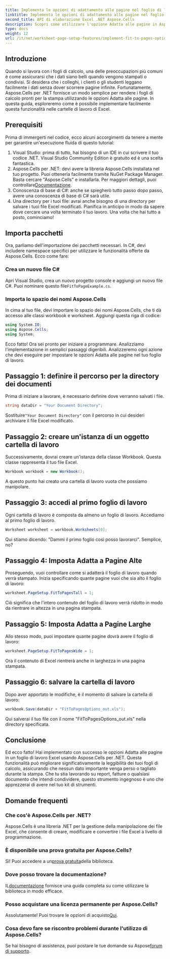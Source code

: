 ```yaml
---
title: Implementa le opzioni di adattamento alle pagine nel foglio di lavoro
linktitle: Implementa le opzioni di adattamento alle pagine nel foglio di lavoro
second_title: API di elaborazione Excel .NET Aspose.Cells
description: Scopri come utilizzare l'opzione Adatta alle pagine in Aspose.Cells per .NET per migliorare la formattazione del foglio di lavoro Excel e migliorarne la leggibilità.
type: docs
weight: 12
url: /it/net/worksheet-page-setup-features/implement-fit-to-pages-options/
---
```

## Introduzione
Quando si lavora con i fogli di calcolo, una delle preoccupazioni più comuni è come assicurarsi che i dati siano belli quando vengono stampati o condivisi. Si desidera che i colleghi, i clienti o gli studenti leggano facilmente i dati senza dover scorrere pagine infinite. Fortunatamente, Aspose.Cells per .NET fornisce un modo semplice per rendere i fogli di calcolo pronti per la stampa utilizzando le opzioni Adatta alle pagine. In questa guida, esploreremo come è possibile implementare facilmente questa funzionalità nelle cartelle di lavoro di Excel. 
## Prerequisiti
Prima di immergerti nel codice, ecco alcuni accorgimenti da tenere a mente per garantire un'esecuzione fluida di questo tutorial:
1. Visual Studio: prima di tutto, hai bisogno di un IDE in cui scrivere il tuo codice .NET. Visual Studio Community Edition è gratuito ed è una scelta fantastica.
2.  Aspose.Cells per .NET: devi avere la libreria Aspose.Cells installata nel tuo progetto. Puoi ottenerla facilmente tramite NuGet Package Manager. Basta cercare "Aspose.Cells" e installarla. Per maggiori dettagli, puoi controllare[Documentazione](https://reference.aspose.com/cells/net/).
3. Conoscenza di base di C#: anche se spiegherò tutto passo dopo passo, avere una conoscenza di base di C# sarà utile.
4. Una directory per i tuoi file: avrai anche bisogno di una directory per salvare i tuoi file Excel modificati. Pianifica in anticipo in modo da sapere dove cercare una volta terminato il tuo lavoro.
Una volta che hai tutto a posto, cominciamo!
## Importa pacchetti
Ora, parliamo dell'importazione dei pacchetti necessari. In C#, devi includere namespace specifici per utilizzare le funzionalità offerte da Aspose.Cells. Ecco come fare:
### Crea un nuovo file C#
 Apri Visual Studio, crea un nuovo progetto console e aggiungi un nuovo file C#. Puoi nominare questo file`FitToPageExample.cs`.
### Importa lo spazio dei nomi Aspose.Cells
In cima al tuo file, devi importare lo spazio dei nomi Aspose.Cells, che ti dà accesso alle classi workbook e worksheet. Aggiungi questa riga di codice:
```csharp
using System.IO;
using Aspose.Cells;
using System;
```
Ecco fatto! Ora sei pronto per iniziare a programmare.
Analizziamo l'implementazione in semplici passaggi digeribili. Analizzeremo ogni azione che devi eseguire per impostare le opzioni Adatta alle pagine nel tuo foglio di lavoro.
## Passaggio 1: definire il percorso per la directory dei documenti
Prima di iniziare a lavorare, è necessario definire dove verranno salvati i file.
```csharp
string dataDir = "Your Document Directory";
```
 Sostituire`"Your Document Directory"` con il percorso in cui desideri archiviare il file Excel modificato.
## Passaggio 2: creare un'istanza di un oggetto cartella di lavoro
Successivamente, dovrai creare un'istanza della classe Workbook. Questa classe rappresenta il tuo file Excel.
```csharp
Workbook workbook = new Workbook();
```
A questo punto hai creato una cartella di lavoro vuota che possiamo manipolare.
## Passaggio 3: accedi al primo foglio di lavoro
Ogni cartella di lavoro è composta da almeno un foglio di lavoro. Accediamo al primo foglio di lavoro.
```csharp
Worksheet worksheet = workbook.Worksheets[0];
```
Qui stiamo dicendo: "Dammi il primo foglio così posso lavorarci". Semplice, no?
## Passaggio 4: Imposta Adatta a Pagine Alte
Proseguendo, vuoi controllare come si adatterà il foglio di lavoro quando verrà stampato. Inizia specificando quante pagine vuoi che sia alto il foglio di lavoro:
```csharp
worksheet.PageSetup.FitToPagesTall = 1;
```
Ciò significa che l'intero contenuto del foglio di lavoro verrà ridotto in modo da rientrare in altezza in una pagina stampata. 
## Passaggio 5: Imposta Adatta a Pagine Larghe
Allo stesso modo, puoi impostare quante pagine dovrà avere il foglio di lavoro:
```csharp
worksheet.PageSetup.FitToPagesWide = 1;
```
Ora il contenuto di Excel rientrerà anche in larghezza in una pagina stampata. 
## Passaggio 6: salvare la cartella di lavoro
Dopo aver apportato le modifiche, è il momento di salvare la cartella di lavoro:
```csharp
workbook.Save(dataDir + "FitToPagesOptions_out.xls");
```
Qui salverai il tuo file con il nome "FitToPagesOptions_out.xls" nella directory specificata.
## Conclusione
Ed ecco fatto! Hai implementato con successo le opzioni Adatta alle pagine in un foglio di lavoro Excel usando Aspose.Cells per .NET. Questa funzionalità può migliorare significativamente la leggibilità dei tuoi fogli di calcolo, assicurando che nessun dato importante venga perso o tagliato durante la stampa. Che tu stia lavorando su report, fatture o qualsiasi documento che intendi condividere, questo strumento ingegnoso è uno che apprezzerai di avere nel tuo kit di strumenti.
## Domande frequenti
### Che cos'è Aspose.Cells per .NET?
Aspose.Cells è una libreria .NET per la gestione della manipolazione dei file Excel, che consente di creare, modificare e convertire i file Excel a livello di programmazione.
### È disponibile una prova gratuita per Aspose.Cells?
 Sì! Puoi accedere a un[prova gratuita](https://releases.aspose.com/)della biblioteca.
### Dove posso trovare la documentazione?
 IL[documentazione](https://reference.aspose.com/cells/net/) fornisce una guida completa su come utilizzare la biblioteca in modo efficace.
### Posso acquistare una licenza permanente per Aspose.Cells?
 Assolutamente! Puoi trovare le opzioni di acquisto[Qui](https://purchase.aspose.com/buy).
### Cosa devo fare se riscontro problemi durante l'utilizzo di Aspose.Cells?
 Se hai bisogno di assistenza, puoi postare le tue domande su Aspose[forum di supporto](https://forum.aspose.com/c/cells/9).
